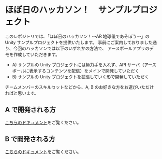 # ほぼ日のハッカソン！　サンプルプロジェクト

このレポジトリでは、「ほぼ日のハッカソン！〜AR 地球儀であそぼう〜」の Unity サンプルプロジェクトを提供いたします。
事前にご案内しておりました通り、今回のハッカソンでは以下のいずれかの方法で、
アースボールアプリのデモを作成していただきます。

- A) サンプルの Unity プロジェクトには極力手を入れず、API サーバ（アースボールに表示するコンテンツを配信）をメインで開発していただく
- B) サンプルの Unity プロジェクトを拡張していく形で開発していただく

チームメンバーのスキルセットなどから、A, B のお好きな方をお選びいただければと思います。

## A で開発される方

[こちらのドキュメント](./README-A.md)をご覧ください。

## B で開発される方

[こちらのドキュメント](./README-B.md)をご覧ください。